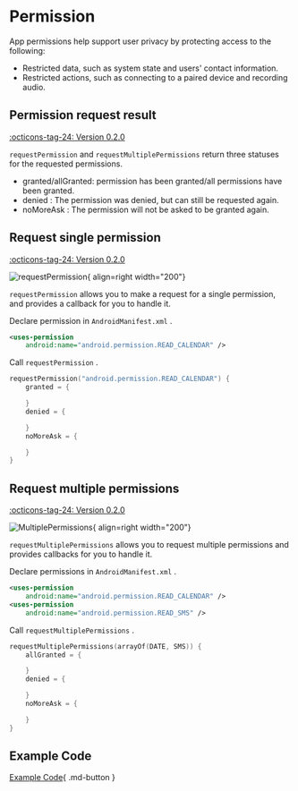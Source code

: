 # Permission

App permissions help support user privacy by protecting access to the following:

- Restricted data, such as system state and users' contact information.
- Restricted actions, such as connecting to a paired device and recording audio.

## Permission request result 

[:octicons-tag-24: Version 0.2.0](https://ave.entropy2020.cn/version/VastTools/#020)

`requestPermission` and `requestMultiplePermissions` return three statuses for the requested permissions.

- granted/allGranted: permission has been granted/all permissions have been granted.
- denied : The permission was denied, but can still be requested again.
- noMoreAsk : The permission will not be asked to be granted again.

## Request single permission

[:octicons-tag-24: Version 0.2.0](https://ave.entropy2020.cn/version/VastTools/#020)

![requestPermission](../img/permission.jpg){ align=right width="200"}

`requestPermission` allows you to make a request for a single permission, and provides a callback for you to handle it.

Declare permission in `AndroidManifest.xml` .

```xml
<uses-permission 
    android:name="android.permission.READ_CALENDAR" />
```

Call `requestPermission` .

```kotlin
requestPermission("android.permission.READ_CALENDAR") {
    granted = {

    }
    denied = {

    }
    noMoreAsk = {

    }
}
```

## Request multiple permissions

[:octicons-tag-24: Version 0.2.0](https://ave.entropy2020.cn/version/VastTools/#020)

![MultiplePermissions](../img/multiple_permissions.gif){ align=right width="200"}

`requestMultiplePermissions` allows you to request multiple permissions and provides callbacks for you to handle it.

Declare permissions in `AndroidManifest.xml` .

```xml
<uses-permission 
    android:name="android.permission.READ_CALENDAR" />
<uses-permission 
    android:name="android.permission.READ_SMS" />
```

Call `requestMultiplePermissions` .

```kotlin
requestMultiplePermissions(arrayOf(DATE, SMS)) {
    allGranted = {

    }
    denied = {

    }
    noMoreAsk = {

    }
}
```

## Example Code

[Example Code](https://github.com/SakurajimaMaii/Android-Vast-Extension/blob/develop/app/src/main/kotlin/com/ave/vastgui/app/activity/PermissionActivity.kt){ .md-button }
